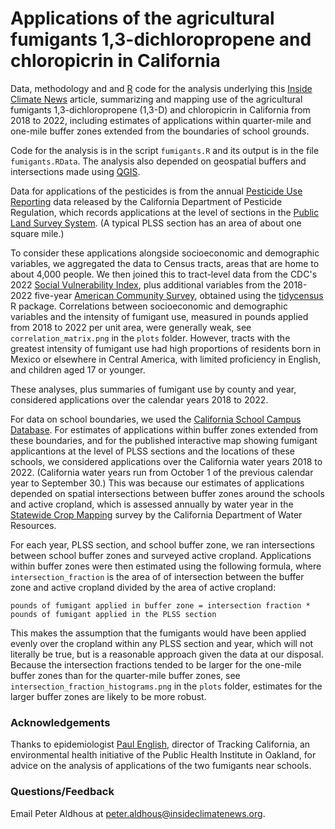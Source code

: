 # Applications of the agricultural fumigants 1,3-dichloropropene and chloropicrin in California

Data, methodology and and [R](https://www.r-project.org/) code for the analysis underlying this [Inside Climate News](t/k) article, summarizing and mapping use of the agricultural fumigants 1,3-dichloropropene (1,3-D) and chloropicrin in California from 2018 to 2022, including estimates of applications within quarter-mile and one-mile buffer zones extended from the boundaries of school grounds.

Code for the analysis is in the script `fumigants.R` and its output is in the file `fumigants.RData`. The analysis also depended on geospatial buffers and intersections made using [QGIS](https://www.qgis.org/).

Data for applications of the pesticides is from the annual [Pesticide Use Reporting](https://files.cdpr.ca.gov/pub/outgoing/pur_archives/) data released by the California Department of Pesticide Regulation, which records applications at the level of sections in the [Public Land Survey System](https://www.usgs.gov/faqs/do-us-topos-and-national-map-have-a-layer-shows-public-land-survey-system-plss). (A typical PLSS section has an area of about one square mile.)

To consider these applications alongside socioeconomic and demographic variables, we aggregated the data to Census tracts, areas that are home to about 4,000 people. We then joined this to tract-level data from the CDC's 2022 [Social Vulnerability Index](https://www.atsdr.cdc.gov/place-health/php/svi/svi-data-documentation-download.html), plus additional variables from the 2018-2022 five-year [American Community Survey](https://www.census.gov/programs-surveys/acs), obtained using the [tidycensus](https://walker-data.com/tidycensus/) R package. Correlations between socioeconomic and demographic variables and the intensity of fumigant use, measured in pounds applied from 2018 to 2022 per unit area, were generally weak, see `correlation_matrix.png` in the `plots` folder. However, tracts with the greatest intensity of fumigant use had high proportions of residents born in Mexico or elsewhere in Central America, with limited proficiency in English, and children aged 17 or younger.

These analyses, plus summaries of fumigant use by county and year, considered applications over the calendar years 2018 to 2022.

For data on school boundaries, we used the [California School Campus Database](https://www.mapcollaborator.org/mapcollab_cscd/). For estimates of applications within buffer zones extended from these boundaries, and for the published interactive map showing fumigant applicantions at the level of PLSS sections and the locations of these schools, we considered applications over the California water years 2018 to 2022. (California water years run from October 1 of the previous calendar year to September 30.) This was because our estimates of applications depended on spatial intersections between buffer zones around the schools and active cropland, which is assessed annually by water year in the [Statewide Crop Mapping](https://data.cnra.ca.gov/dataset/statewide-crop-mapping) survey by the California Department of Water Resources.

For each year, PLSS section, and school buffer zone, we ran intersections between school buffer zones and surveyed active cropland. Applications within buffer zones were then estimated using the following formula, where `intersection_fraction` is the area of of intersection between the buffer zone and active cropland divided by the area of active cropland:

`pounds of fumigant applied in buffer zone = intersection fraction * pounds of fumigant applied in the PLSS section`

This makes the assumption that the fumigants would have been applied evenly over the cropland within any PLSS section and year, which will not literally be true, but is a reasonable approach given the data at our disposal. Because the intersection fractions tended to be larger for the one-mile buffer zones than for the quarter-mile buffer zones, see `intersection_fraction_histograms.png` in the `plots` folder, estimates for the larger buffer zones are likely to be more robust.

### Acknowledgements

Thanks to epidemiologist [Paul English](https://www.phi.org/experts/paul-english/), director of Tracking California, an environmental health initiative of the Public Health Institute in Oakland, for advice on the analysis of applications of the two fumigants near schools.

### Questions/Feedback

Email Peter Aldhous at [peter.aldhous\@insideclimatenews.org](mailto:peter.aldhous@insideclimatenews.org).
